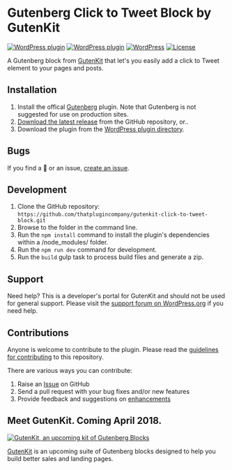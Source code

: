 # Gutenberg Click to Tweet Block by GutenKit

[![WordPress plugin](https://img.shields.io/wordpress/plugin/dt/click-to-tweet-block-gutenberg.svg?style=flat)](https://wordpress.org/plugins/click-to-tweet-block-gutenberg/) [![WordPress plugin](https://img.shields.io/wordpress/plugin/v/click-to-tweet-block-gutenberg.svg?style=flat)](https://wordpress.org/plugins/click-to-tweet-block-gutenberg/) [![WordPress](https://img.shields.io/wordpress/v/click-to-tweet-block-gutenberg.svg?style=flat)]() [![License](https://img.shields.io/badge/license-GPL--3.0%2B-red.svg)](https://github.com/thatplugincompany/gutenkit-click-to-tweet-block/blob/master/license.txt)

A Gutenberg block from [GutenKit](https://gutenkit.com?utm_medium=gutenkit-click-to-tweet-github&utm_source=readme&utm_campaign=readme&utm_content=gutenkit) that let's you easily add a click to Tweet element to your pages and posts.

## Installation ##

1. Install the offical [Gutenberg](https://wordpress.org/plugins/gutenberg/) plugin. Note that Gutenberg is not suggested for use on production sites.
2. [Download the latest release](https://github.com/thatplugincompany/gutenkit-click-to-tweet-block/releases) from the GitHub repository, or..
3. Download the plugin from the [WordPress plugin directory](https://wordpress.org/plugins/click-to-tweet-block-gutenberg/).

## Bugs ##
If you find a 🐞 or an issue, [create an issue](https://github.com/thatplugincompany/gutenkit-click-to-tweet-block/issues?state=open).

## Development ##
1. Clone the GitHub repository: `https://github.com/thatplugincompany/gutenkit-click-to-tweet-block.git`
2. Browse to the folder in the command line.
3. Run the `npm install` command to install the plugin's dependencies within a /node_modules/ folder.
4. Run the `npm run dev` command for development.
5. Run the `build` gulp task to process build files and generate a zip.

## Support ##
Need help? This is a developer's portal for GutenKit and should not be used for general support. Please visit the [support forum on WordPress.org](https://wordpress.org/support/plugin/click-to-tweet-block-gutenberg) if you need help.

## Contributions ##
Anyone is welcome to contribute to the plugin. Please read the [guidelines for contributing](https://github.com/thatplugincompany/gutenkit-click-to-tweet-block/blob/master/CONTRIBUTING.md) to this repository.

There are various ways you can contribute:

1. Raise an [Issue](https://github.com/thatplugincompany/gutenkit-click-to-tweet-block/issues) on GitHub
2. Send a pull request with your bug fixes and/or new features
3. Provide feedback and suggestions on [enhancements](https://github.com/thatplugincompany/gutenkit-click-to-tweet-block/issues?direction=desc&labels=Enhancement&page=1&sort=created&state=open)

## Meet GutenKit. Coming April 2018. ##

[![GutenKit, an upcoming kit of Gutenberg Blocks](https://user-images.githubusercontent.com/1813435/34618784-e4c1a782-f20d-11e7-803f-4a9bb10e2d52.jpg)](https://gutenkit.com)

[GutenKit](https://gutenkit.com?utm_medium=gutenkit-click-to-tweet-github&utm_source=readme&utm_campaign=readme&utm_content=meeet-gutenkit) is an upcoming suite of Gutenberg blocks designed to help you build better sales and landing pages.

